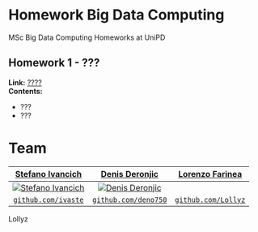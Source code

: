 # Homework Big Data Computing
MSc Big Data Computing Homeworks at UniPD

## Homework 1 - ???
**Link:** [????](https://google.com)  
**Contents:**
 - ???
 - ???
 
 # Team
 | <a href="https://stefanoivancich.com" target="_blank">**Stefano Ivancich**</a> | <a href="https://github.com/deno750" target="_blank">**Denis Deronjic**</a> | <a href="https://github.com/Lollyz" target="_blank">**Lorenzo Farinea**</a> |
| :---: |:---:|:---:|
| [![Stefano Ivancich](https://avatars1.githubusercontent.com/u/36710626?s=200&v=4)](https://stefanoivancich.com)    | [![Denis Deronjic](https://avatars1.githubusercontent.com/u/28018184?s=200&v=4)](https://github.com/deno750) |    | [![Lorenzo Farinea](https://avatars0.githubusercontent.com/u/50866711?s=200&v=4)](https://github.com/Lollyz) |
| <a href="https://github.com/ivaste" target="_blank">`github.com/ivaste`</a> | <a href="https://github.com/deno750" target="_blank">`github.com/deno750`</a> | <a href="https://github.com/Lollyz" target="_blank">`github.com/Lollyz`</a> |

Lollyz
